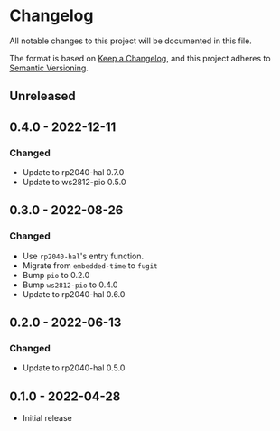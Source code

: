 # Changelog

All notable changes to this project will be documented in this file.

The format is based on [Keep a Changelog](https://keepachangelog.com/en/1.0.0/),
and this project adheres to [Semantic Versioning](https://semver.org/spec/v2.0.0.html).

## Unreleased

## 0.4.0 - 2022-12-11

### Changed

- Update to rp2040-hal 0.7.0
- Update to ws2812-pio 0.5.0

## 0.3.0 - 2022-08-26

### Changed

- Use `rp2040-hal`'s entry function.
- Migrate from `embedded-time` to `fugit`
- Bump `pio` to 0.2.0
- Bump `ws2812-pio` to 0.4.0
- Update to rp2040-hal 0.6.0

## 0.2.0 - 2022-06-13

### Changed

- Update to rp2040-hal 0.5.0

## 0.1.0 - 2022-04-28

- Initial release

